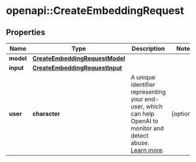 # openapi::CreateEmbeddingRequest


## Properties
Name | Type | Description | Notes
------------ | ------------- | ------------- | -------------
**model** | [**CreateEmbeddingRequestModel**](CreateEmbeddingRequest_model.md) |  | 
**input** | [**CreateEmbeddingRequestInput**](CreateEmbeddingRequest_input.md) |  | 
**user** | **character** | A unique identifier representing your end-user, which can help OpenAI to monitor and detect abuse. [Learn more](/docs/guides/safety-best-practices/end-user-ids).  | [optional] 


